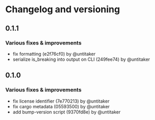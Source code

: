 # Changelog and versioning
## 0.1.1

### Various fixes & improvements

- fix formatting (e2f76cf0) by @untitaker
- serialize is_breaking into output on CLI (249fee74) by @untitaker

## 0.1.0

### Various fixes & improvements

- fix license identifier (7e770213) by @untitaker
- fix cargo metadata (05593500) by @untitaker
- add bump-version script (9370fd8e) by @untitaker

